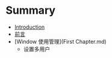 # Summary

* [Introduction](README.md)
* [前言](foreword.md)
* [Window 使用管理](First Chapter.md)
   * 设置多用户

